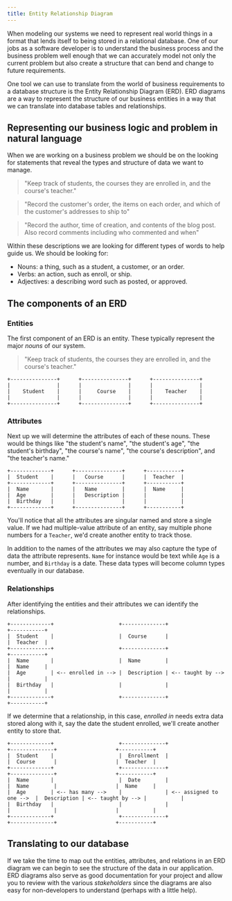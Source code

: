 ```yaml
---
title: Entity Relationship Diagram
---
```


When modeling our systems we need to represent real world things in a format
that lends itself to being stored in a relational database. One of our jobs as a
software developer is to understand the business process and the business
problem well enough that we can accurately model not only the current problem
but also create a structure that can bend and change to future requirements.

One tool we can use to translate from the world of business requirements to a
database structure is the Entity Relationship Diagram (ERD). ERD diagrams are a
way to represent the structure of our business entities in a way that we can
translate into database tables and relationships.

## Representing our business logic and problem in natural language

When we are working on a business problem we should be on the looking for
statements that reveal the types and structure of data we want to manage.

> "Keep track of students, the courses they are enrolled in, and the course's
> teacher."

> "Record the customer's order, the items on each order, and which of the
> customer's addresses to ship to"

> "Record the author, time of creation, and contents of the blog post. Also
> record comments including who commented and when"

Within these descriptions we are looking for different types of words to help
guide us. We should be looking for:

- Nouns: a thing, such as a student, a customer, or an order.
- Verbs: an action, such as enroll, or ship.
- Adjectives: a describing word such as posted, or approved.

## The components of an ERD

### Entities

The first component of an ERD is an entity. These typically represent the major
_nouns_ of our system.

> "Keep track of students, the courses they are enrolled in, and the course's
> teacher."

```
+---------------+      +---------------+      +---------------+
|               |      |               |      |               |
|    Student    |      |     Course    |      |    Teacher    |
|               |      |               |      |               |
+---------------+      +---------------+      +---------------+
```

### Attributes

Next up we will determine the attributes of each of these nouns. These would be
things like "the student's name", "the student's age", "the student's birthday",
"the course's name", "the course's description", and "the teacher's name."

```
+-------------+      +---------------+      +-----------+
|  Student    |      |   Course      |      |  Teacher  |
+-------------+      +---------------+      +-----------+
|  Name       |      |   Name        |      |  Name     |
|  Age        |      |   Description |      |           |
|  Birthday   |      |               |      |           |
+-------------+      +---------------+      +-----------+
```

You'll notice that all the attributes are singular named and store a single
value. If we had multiple-value attribute of an entity, say multiple phone
numbers for a `Teacher`, we'd create another entity to track those.

In addition to the names of the attributes we may also capture the type of data
the attribute represents. `Name` for instance would be text while `Age` is a
number, and `Birthday` is a date. These data types will become column types
eventually in our database.

### Relationships

After identifying the entities and their attributes we can identify the
relationships.

```
+-------------+                     +--------------+                   +-----------+
|  Student    |                     |  Course      |                   |  Teacher  |
+-------------+                     +--------------+                   +-----------+
|  Name       |                     |  Name        |                   |  Name     |
|  Age        | <-- enrolled in --> |  Description | <-- taught by --> |           |
|  Birthday   |                     |              |                   |           |
+-------------+                     +--------------+                   +-----------+
```

If we determine that a relationship, in this case, _enrolled in_ needs extra
data stored along with it, say the date the student enrolled, we'll create
another entity to store that.

```
+-------------+                     +--------------+                          +--------------+                   +-----------+
|  Student    |                     |  Enrollment  |                          |  Course      |                   |  Teacher  |
+-------------+                     +--------------+                          +--------------+                   +-----------+
|  Name       |                     |  Date        |                          |  Name        |                   |  Name     |
|  Age        | <-- has many -->    |              | <-- assigned to one -->  |  Description | <-- taught by --> |           |
|  Birthday   |                     |              |                          |              |                   |           |
+-------------+                     +--------------+                          +--------------+                   +-----------+
```

## Translating to our database

If we take the time to map out the entities, attributes, and relations in an ERD
diagram we can begin to see the structure of the data in our application. ERD
diagrams also serve as good documentation for your project and allow you to
review with the various _stakeholders_ since the diagrams are also easy for
non-developers to understand (perhaps with a little help).
